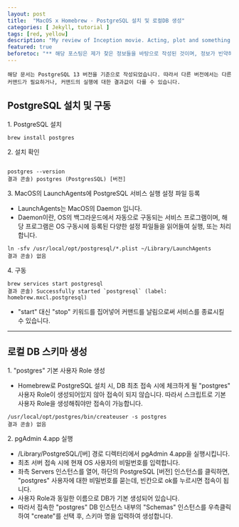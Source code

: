 ```yaml
---
layout: post
title:  "MacOS x Homebrew - PostgreSQL 설치 및 로컬DB 생성"
categories: [ Jekyll, tutorial ]
tags: [red, yellow]
description: "My review of Inception movie. Acting, plot and something else in this short description."
featured: true
beforetoc: "** 해당 포스팅은 제가 찾은 정보들을 바탕으로 작성된 것이며, 정보가 빈약하거나 오류가 있을 수 있습니다. 댓글로 지적 & 수정요청 해주시면 너무나 감사하겠습니다!"
---
```

`해당 문서는 PostgreSQL 13 버전을 기준으로 작성되었습니다. 따라서 다른 버전에서는 다른 커맨드가 필요하거나, 커맨드의 실행에 대한 결과값이 다를 수 있습니다.`

## PostgreSQL 설치 및 구동
1\. PostgreSQL 설치
```
brew install postgres
```

2\. 설치 확인
```

postgres --version
결과 콘솔) postgres (PostgresSQL) [버전]
```
3\. MacOS의 LaunchAgents에 PostgreSQL 서비스 실행 설정 파일 등록
* LaunchAgents는 MacOS의 Daemon 입니다.
* Daemon이란, OS의 백그라운드에서 자동으로 구동되는 서비스 프로그램이며, 해당 프로그램은 OS 구동시에 등록된 다양한 설정 파일들을 읽어들여 실행, 또는 처리합니다.
```
ln -sfv /usr/local/opt/postgresql/*.plist ~/Library/LaunchAgents
결과 콘솔) 없음
```

4\. 구동
```
brew services start postgresql
결과 콘솔) Successfully started `postgresql` (label: homebrew.mxcl.postgresql)
```
* "start" 대신 "stop" 키워드를 집어넣어 커맨드를 날림으로써 서비스를 종료시킬 수 있습니다.

---

## 로컬 DB 스키마 생성
1\. "postgres" 기본 사용자 Role 생성
* Homebrew로 PostgreSQL 설치 시, DB 최초 접속 시에 체크하게 될 "postgres" 사용자 Role이 생성되어있지 않아 접속이 되지 않습니다.
따라서 스크립트로 기본 사용자 Role을 생성해줘야만 접속이 가능합니다.
```
/usr/local/opt/postgres/bin/createuser -s postgres
결과 콘솔) 없음
```

2\. pgAdmin 4.app 실행
* /Library/PostgreSQL/[버] 경로 디렉터리에서 pgAdmin 4.app을 실행시킵니다.
* 최초 서버 접속 시에 현재 OS 사용자의 비밀번호를 입력합니다.
* 좌측 Servers 인스턴스를 열어, 하단의 PostgreSQL [버전] 인스턴스를 클릭하면, "postgres" 사용자에 대한 비밀번호를 묻는데, 빈칸으로 ok를 누르시면 접속이 됩니다.
* 사용자 Role과 동일한 이름으로 DB가 기본 생성되어 있습니다.
* 따라서 접속한 "postgres" DB 인스턴스 내부의 "Schemas" 인스턴스를 우측클릭하여 "create"를 선택 후, 스키마 명을 입력하여 생성합니다.
